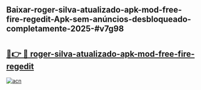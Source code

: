 ## Baixar-roger-silva-atualizado-apk-mod-free-fire-regedit-Apk-sem-anúncios-desbloqueado-completamente-2025-#v7g98

# <h2><a href="https://ainizakaria.my?title=roger-silva-atualizado-apk-mod-free-fire-regedit&ref=20M">🔗👉 🔴 roger-silva-atualizado-apk-mod-free-fire-regedit</a></h2>

[![acn](https://github.com/user-attachments/assets/0f9c940e-d8b0-45ae-aac7-cd30a18b3e1c)](https://ainizakaria.my?title=roger-silva-atualizado-apk-mod-free-fire-regedit&ref=20M)

